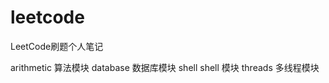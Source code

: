 # leetcode
LeetCode刷题个人笔记

arithmetic  算法模块
database    数据库模块
shell       shell 模块
threads     多线程模块
